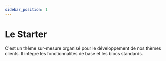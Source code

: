 ```yaml
---
sidebar_position: 1
---
```


# Le Starter

C'est un thème sur-mesure organisé pour le développement de nos thèmes clients.
Il intégre les fonctionnalités de base et les blocs standards.